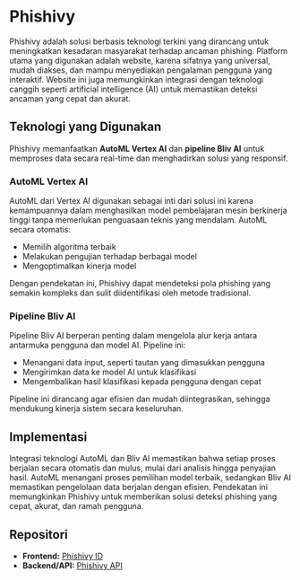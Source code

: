 # Phishivy

Phishivy adalah solusi berbasis teknologi terkini yang dirancang untuk meningkatkan kesadaran masyarakat terhadap ancaman phishing. Platform utama yang digunakan adalah website, karena sifatnya yang universal, mudah diakses, dan mampu menyediakan pengalaman pengguna yang interaktif. Website ini juga memungkinkan integrasi dengan teknologi canggih seperti artificial intelligence (AI) untuk memastikan deteksi ancaman yang cepat dan akurat.

## Teknologi yang Digunakan

Phishivy memanfaatkan **AutoML Vertex AI** dan **pipeline Bliv AI** untuk memproses data secara real-time dan menghadirkan solusi yang responsif.

### AutoML Vertex AI

AutoML dari Vertex AI digunakan sebagai inti dari solusi ini karena kemampuannya dalam menghasilkan model pembelajaran mesin berkinerja tinggi tanpa memerlukan penguasaan teknis yang mendalam. AutoML secara otomatis:

- Memilih algoritma terbaik
- Melakukan pengujian terhadap berbagai model
- Mengoptimalkan kinerja model

Dengan pendekatan ini, Phishivy dapat mendeteksi pola phishing yang semakin kompleks dan sulit diidentifikasi oleh metode tradisional.

### Pipeline Bliv AI

Pipeline Bliv AI berperan penting dalam mengelola alur kerja antara antarmuka pengguna dan model AI. Pipeline ini:

- Menangani data input, seperti tautan yang dimasukkan pengguna
- Mengirimkan data ke model AI untuk klasifikasi
- Mengembalikan hasil klasifikasi kepada pengguna dengan cepat

Pipeline ini dirancang agar efisien dan mudah diintegrasikan, sehingga mendukung kinerja sistem secara keseluruhan.

## Implementasi

Integrasi teknologi AutoML dan Bliv AI memastikan bahwa setiap proses berjalan secara otomatis dan mulus, mulai dari analisis hingga penyajian hasil. AutoML menangani proses pemilihan model terbaik, sedangkan Bliv AI memastikan pengelolaan data berjalan dengan efisien. Pendekatan ini memungkinkan Phishivy untuk memberikan solusi deteksi phishing yang cepat, akurat, dan ramah pengguna.

## Repositori

- **Frontend:** [Phishivy ID](https://github.com/zhafranammar/phishivy-id)
- **Backend/API:** [Phishivy API](https://github.com/zhafranammar/phishivy-api)
